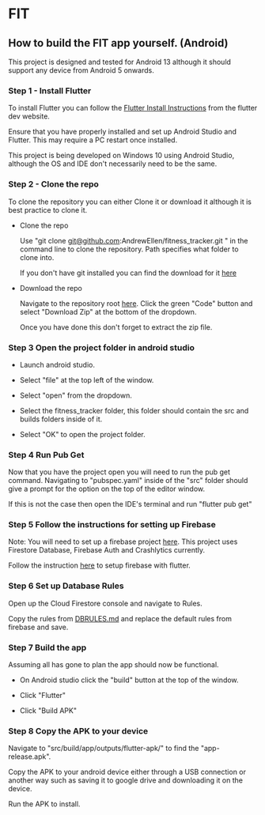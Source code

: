 # FIT

## How to build the FIT app yourself. (Android)

This project is designed and tested for Android 13 although it should support any device from Android 5 onwards.


### Step 1 - Install Flutter

To install Flutter you can follow the [Flutter Install Instructions](https://docs.flutter.dev/get-started/install) from the flutter dev website.

Ensure that you have properly installed and set up Android Studio and Flutter. This may require a PC restart once installed.

This project is being developed on Windows 10 using Android Studio, although the OS and IDE don't necessarily need to be the same.


### Step 2 - Clone the repo

To clone the repository you can either Clone it or download it although it is best practice to clone it.

- Clone the repo

  Use "git clone git@github.com:AndrewEllen/fitness_tracker.git <path>" in the command line to clone the repository. Path specifies what folder to clone into.

  If you don't have git installed you can find the download for it [here](https://git-scm.com/downloads)


- Download the repo

  Navigate to the repository root [here](https://github.com/AndrewEllen/fitness_tracker). Click the green "Code" button and select "Download Zip" at the bottom of the dropdown.

  Once you have done this don't forget to extract the zip file.


### Step 3 Open the project folder in android studio

- Launch android studio.

- Select "file" at the top left of the window.

- Select "open" from the dropdown.

- Select the fitness_tracker folder, this folder should contain the src and builds folders inside of it.

- Select "OK" to open the project folder.


### Step 4 Run Pub Get

Now that you have the project open you will need to run the pub get command. Navigating to "pubspec.yaml" inside of the "src" folder should give a prompt for the option on the top of the editor window.

If this is not the case then open the IDE's terminal and run "flutter pub get"


### Step 5 Follow the instructions for setting up Firebase

Note: You will need to set up a firebase project [here](https://firebase.google.com/). This project uses Firestore Database, Firebase Auth and Crashlytics currently.

Follow the instruction [here](https://firebase.google.com/docs/flutter/setup?platform=android) to setup firebase with flutter.


### Step 6 Set up Database Rules

Open up the Cloud Firestore console and navigate to Rules.

Copy the rules from [DBRULES.md](DBRULES.md) and replace the default rules from firebase and save.


### Step 7 Build the app

Assuming all has gone to plan the app should now be functional.

- On Android studio click the "build" button at the top of the window.

- Click "Flutter"

- Click "Build APK"


### Step 8 Copy the APK to your device

Navigate to "src/build/app/outputs/flutter-apk/" to find the "app-release.apk".

Copy the APK to your android device either through a USB connection or another way such as saving it to google drive and downloading it on the device.

Run the APK to install.
